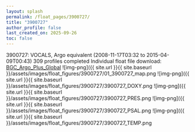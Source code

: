 ```yaml
---
layout: splash
permalink: /float_pages/3900727/
title: "3900727"
author_profile: false
last_created_on: 2025-09-26
toc: false
---
```

 
3900727: VOCALS, Argo equivalent (2008-11-17T03:32 to 2015-04-09T00:43)
309 profiles completed
Individual float file download: [BGC_Argo_Plus_Global](https://ftp.soest.hawaii.edu/bgc_argo_plus/Individual_Floats/outliers_removed/3900727_Sprof_processed.nc)
![img-png]({{ site.url }}{{ site.baseurl }}/assets/images/float_figures/3900727/01_3900727_map.png
![img-png]({{ site.url }}{{ site.baseurl }}/assets/images/float_figures/3900727/3900727_DOXY.png
![img-png]({{ site.url }}{{ site.baseurl }}/assets/images/float_figures/3900727/3900727_PRES.png
![img-png]({{ site.url }}{{ site.baseurl }}/assets/images/float_figures/3900727/3900727_PSAL.png
![img-png]({{ site.url }}{{ site.baseurl }}/assets/images/float_figures/3900727/3900727_TEMP.png

